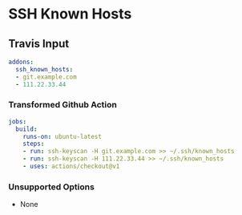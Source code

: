 # SSH Known Hosts

## Travis Input

```yaml
addons:
  ssh_known_hosts:
  - git.example.com
  - 111.22.33.44
```

### Transformed Github Action

```yaml
jobs:
  build:
    runs-on: ubuntu-latest
    steps:
    - run: ssh-keyscan -H git.example.com >> ~/.ssh/known_hosts
    - run: ssh-keyscan -H 111.22.33.44 >> ~/.ssh/known_hosts
    - uses: actions/checkout@v1
```

### Unsupported Options

- None
